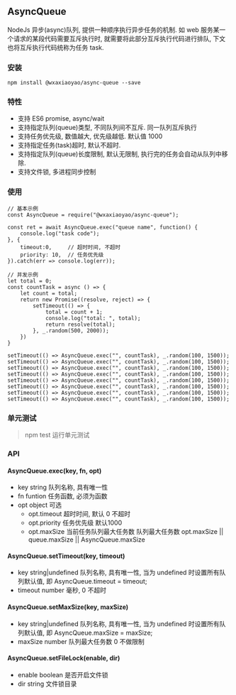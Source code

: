 
## AsyncQueue

NodeJs 异步(async)队列, 提供一种顺序执行异步任务的机制. 如 web 服务某一个请求的某段代码需要互斥执行时, 就需要将此部分互斥执行代码进行排队, 下文也将互斥执行代码统称为任务 task.

### 安装
```
npm install @wxaxiaoyao/async-queue --save
```

### 特性

- 支持 ES6 promise, async/wait
- 支持指定队列(queue)类型, 不同队列间不互斥. 同一队列互斥执行
- 支持任务优先级, 数值越大, 优先级越低. 默认值 1000
- 支持指定任务(task)超时, 默认不超时.
- 支持指定队列(queue)长度限制, 默认无限制, 执行完的任务会自动从队列中移除.
- 支持文件锁, 多进程同步控制

### 使用

```
// 基本示例
const AsyncQueue = require("@wxaxiaoyao/async-queue");

const ret = await AsyncQueue.exec("queue name", function() {
	console.log("task code");
}, {
	timeout:0,     // 超时时间, 不超时
	priority: 10,  // 任务优先级
}).catch(err => console.log(err));

// 并发示例
let total = 0;
const countTask = async () => {
	let count = total;
	return new Promise((resolve, reject) => {
		setTimeout(() => {
			total = count + 1;
			console.log("total: ", total);
			return resolve(total);
		}, _.random(500, 2000));
	})
}

setTimeout(() => AsyncQueue.exec("", countTask), _.random(100, 1500));
setTimeout(() => AsyncQueue.exec("", countTask), _.random(100, 1500));
setTimeout(() => AsyncQueue.exec("", countTask), _.random(100, 1500));
setTimeout(() => AsyncQueue.exec("", countTask), _.random(100, 1500));
setTimeout(() => AsyncQueue.exec("", countTask), _.random(100, 1500));
setTimeout(() => AsyncQueue.exec("", countTask), _.random(100, 1500));
setTimeout(() => AsyncQueue.exec("", countTask), _.random(100, 1500));
setTimeout(() => AsyncQueue.exec("", countTask), _.random(100, 1500));
```

### 单元测试
> npm test 运行单元测试

### API

#### AsyncQueue.exec(key, fn, opt)

- key string 队列名称, 具有唯一性
- fn funtion 任务函数, 必须为函数
- opt object 可选 
  - opt.timeout 超时时间, 默认 0 不超时
  - opt.priority 任务优先级 默认1000
  - opt.maxSize 当前任务队列最大任务数   队列最大任务数 opt.maxSize || queue.maxSize || AsyncQueue.maxSize

#### AsyncQueue.setTimeout(key, timeout)
- key string|undefined 队列名称, 具有唯一性, 当为 undefined 时设置所有队列默认值, 即 AsyncQueue.timeout = timeout;
- timeout number 毫秒, 0 不超时

#### AsyncQueue.setMaxSize(key, maxSize)
- key string|undefined 队列名称, 具有唯一性, 当为 undefined 时设置所有队列默认值, 即 AsyncQueue.maxSize = maxSize;
- maxSize number 队列最大任务数 0 不做限制

#### AsyncQueue.setFileLock(enable, dir)
- enable boolean 是否开启文件锁
- dir string 文件锁目录
